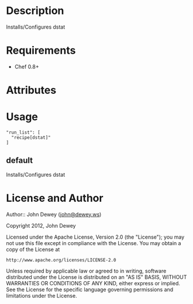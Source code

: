 Description
===========

Installs/Configures dstat

Requirements
============

* Chef 0.8+

Attributes
==========

Usage
=====

    "run_list": [
      "recipe[dstat]"
    ]

default
----

Installs/Configures dstat

License and Author
==================

Author:: John Dewey (<john@dewey.ws>)

Copyright 2012, John Dewey

Licensed under the Apache License, Version 2.0 (the "License");
you may not use this file except in compliance with the License.
You may obtain a copy of the License at

    http://www.apache.org/licenses/LICENSE-2.0

Unless required by applicable law or agreed to in writing, software
distributed under the License is distributed on an "AS IS" BASIS,
WITHOUT WARRANTIES OR CONDITIONS OF ANY KIND, either express or implied.
See the License for the specific language governing permissions and
limitations under the License.
